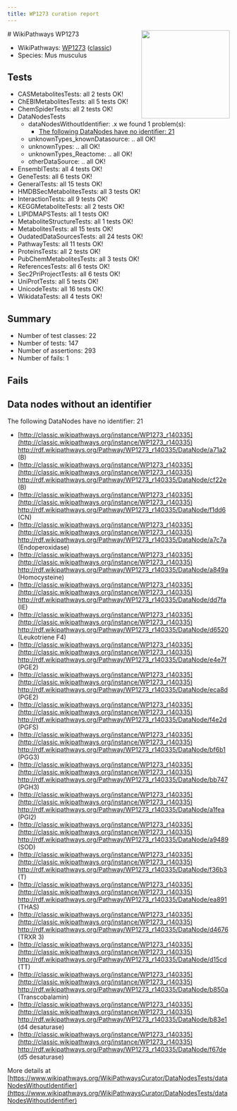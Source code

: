 ```yaml
---
title: WP1273 curation report
---
```


<img style="float: right; width: 200px" src="https://upload.wikimedia.org/wikipedia/commons/thumb/8/83/Wplogo_with_text_500.png/640px-Wplogo_with_text_500.png" />
# WikiPathways WP1273

* WikiPathways: [WP1273](https://wikipathways.org/pathways/WP1273) ([classic](https://classic.wikipathways.org/instance/WP1273))
* Species: Mus musculus
## Tests
* CASMetabolitesTests: all 2 tests OK!
* ChEBIMetabolitesTests: all 5 tests OK!
* ChemSpiderTests: all 2 tests OK!
* DataNodesTests
    * dataNodesWithoutIdentifier: .x we found 1 problem(s):
        * [The following DataNodes have no identifier: 21](#8792c4b0)
    * unknownTypes_knownDatasource: .. all OK!
    * unknownTypes: .. all OK!
    * unknownTypes_Reactome: .. all OK!
    * otherDataSource: .. all OK!
* EnsemblTests: all 4 tests OK!
* GeneTests: all 6 tests OK!
* GeneralTests: all 15 tests OK!
* HMDBSecMetabolitesTests: all 3 tests OK!
* InteractionTests: all 9 tests OK!
* KEGGMetaboliteTests: all 2 tests OK!
* LIPIDMAPSTests: all 1 tests OK!
* MetaboliteStructureTests: all 1 tests OK!
* MetabolitesTests: all 15 tests OK!
* OudatedDataSourcesTests: all 24 tests OK!
* PathwayTests: all 11 tests OK!
* ProteinsTests: all 2 tests OK!
* PubChemMetabolitesTests: all 3 tests OK!
* ReferencesTests: all 6 tests OK!
* Sec2PriProjectTests: all 6 tests OK!
* UniProtTests: all 5 tests OK!
* UnicodeTests: all 16 tests OK!
* WikidataTests: all 4 tests OK!


## Summary

* Number of test classes: 22
* Number of tests: 147
* Number of assertions: 293
* Number of fails: 1

## Fails

<a name="8792c4b0" />

## Data nodes without an identifier

The following DataNodes have no identifier: 21

* [http://classic.wikipathways.org/instance/WP1273_r140335](http://classic.wikipathways.org/instance/WP1273_r140335) http://rdf.wikipathways.org/Pathway/WP1273_r140335/DataNode/a71a2 (B)
* [http://classic.wikipathways.org/instance/WP1273_r140335](http://classic.wikipathways.org/instance/WP1273_r140335) http://rdf.wikipathways.org/Pathway/WP1273_r140335/DataNode/cf22e (B)
* [http://classic.wikipathways.org/instance/WP1273_r140335](http://classic.wikipathways.org/instance/WP1273_r140335) http://rdf.wikipathways.org/Pathway/WP1273_r140335/DataNode/f1dd6 (CN)
* [http://classic.wikipathways.org/instance/WP1273_r140335](http://classic.wikipathways.org/instance/WP1273_r140335) http://rdf.wikipathways.org/Pathway/WP1273_r140335/DataNode/a7c7a (Endoperoxidase)
* [http://classic.wikipathways.org/instance/WP1273_r140335](http://classic.wikipathways.org/instance/WP1273_r140335) http://rdf.wikipathways.org/Pathway/WP1273_r140335/DataNode/a849a (Homocysteine)
* [http://classic.wikipathways.org/instance/WP1273_r140335](http://classic.wikipathways.org/instance/WP1273_r140335) http://rdf.wikipathways.org/Pathway/WP1273_r140335/DataNode/dd7fa (IE)
* [http://classic.wikipathways.org/instance/WP1273_r140335](http://classic.wikipathways.org/instance/WP1273_r140335) http://rdf.wikipathways.org/Pathway/WP1273_r140335/DataNode/d6520 (Leukotriene F4)
* [http://classic.wikipathways.org/instance/WP1273_r140335](http://classic.wikipathways.org/instance/WP1273_r140335) http://rdf.wikipathways.org/Pathway/WP1273_r140335/DataNode/e4e7f (PGE2)
* [http://classic.wikipathways.org/instance/WP1273_r140335](http://classic.wikipathways.org/instance/WP1273_r140335) http://rdf.wikipathways.org/Pathway/WP1273_r140335/DataNode/eca8d (PGE2)
* [http://classic.wikipathways.org/instance/WP1273_r140335](http://classic.wikipathways.org/instance/WP1273_r140335) http://rdf.wikipathways.org/Pathway/WP1273_r140335/DataNode/f4e2d (PGFS)
* [http://classic.wikipathways.org/instance/WP1273_r140335](http://classic.wikipathways.org/instance/WP1273_r140335) http://rdf.wikipathways.org/Pathway/WP1273_r140335/DataNode/bf6b1 (PGG3)
* [http://classic.wikipathways.org/instance/WP1273_r140335](http://classic.wikipathways.org/instance/WP1273_r140335) http://rdf.wikipathways.org/Pathway/WP1273_r140335/DataNode/bb747 (PGH3)
* [http://classic.wikipathways.org/instance/WP1273_r140335](http://classic.wikipathways.org/instance/WP1273_r140335) http://rdf.wikipathways.org/Pathway/WP1273_r140335/DataNode/a1fea (PGI2)
* [http://classic.wikipathways.org/instance/WP1273_r140335](http://classic.wikipathways.org/instance/WP1273_r140335) http://rdf.wikipathways.org/Pathway/WP1273_r140335/DataNode/a9489 (SOD)
* [http://classic.wikipathways.org/instance/WP1273_r140335](http://classic.wikipathways.org/instance/WP1273_r140335) http://rdf.wikipathways.org/Pathway/WP1273_r140335/DataNode/f36b3 (T)
* [http://classic.wikipathways.org/instance/WP1273_r140335](http://classic.wikipathways.org/instance/WP1273_r140335) http://rdf.wikipathways.org/Pathway/WP1273_r140335/DataNode/ea891 (THAS)
* [http://classic.wikipathways.org/instance/WP1273_r140335](http://classic.wikipathways.org/instance/WP1273_r140335) http://rdf.wikipathways.org/Pathway/WP1273_r140335/DataNode/d4676 (TRXR 3)
* [http://classic.wikipathways.org/instance/WP1273_r140335](http://classic.wikipathways.org/instance/WP1273_r140335) http://rdf.wikipathways.org/Pathway/WP1273_r140335/DataNode/d15cd (TT)
* [http://classic.wikipathways.org/instance/WP1273_r140335](http://classic.wikipathways.org/instance/WP1273_r140335) http://rdf.wikipathways.org/Pathway/WP1273_r140335/DataNode/b850a (Transcobalamin)
* [http://classic.wikipathways.org/instance/WP1273_r140335](http://classic.wikipathways.org/instance/WP1273_r140335) http://rdf.wikipathways.org/Pathway/WP1273_r140335/DataNode/b83e1 (d4 desaturase)
* [http://classic.wikipathways.org/instance/WP1273_r140335](http://classic.wikipathways.org/instance/WP1273_r140335) http://rdf.wikipathways.org/Pathway/WP1273_r140335/DataNode/f67de (d5 desaturase)


More details at [https://www.wikipathways.org/WikiPathwaysCurator/DataNodesTests/dataNodesWithoutIdentifier](https://www.wikipathways.org/WikiPathwaysCurator/DataNodesTests/dataNodesWithoutIdentifier)

